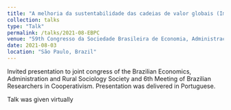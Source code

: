```yaml
---
title: "A melhoria da sustentabilidade das cadeias de valor globais (Improving the Sustainability of Global Value Chains)"
collection: talks
type: "Talk"
permalink: /talks/2021-08-EBPC
venue: "59th Congresso da Sociedade Brasileira de Economia, Administração e Sociologia Rural (SOBER) & 6th Econtro Brasileiro de Pesquisadores em Cooperativismo (EBPC)"
date: 2021-08-03
location: "São Paulo, Brazil"
---
```


Invited presentation to joint congress of the Brazilian Economics, Administration and Rural Sociology Society and 6th Meeting of Brazilian Researchers in Cooperativism. Presentation was delivered in Portuguese.

Talk was given virtually
